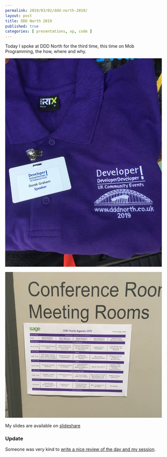 ```yaml
---
permalink: 2019/03/02/ddd-north-2019/
layout: post
title: DDD North 2019
published: true
categories: [ presentations, xp, code ]
---
```


Today I spoke at DDD North for the third time, this time on Mob Programming, the how, where and why. 
  
![sign](/img/posts/ddd-north-day-2019/shirt.webp)

![agenda](/img/posts/ddd-north-day-2019/agenda.webp)

My slides are available on <a href="https://www.slideshare.net/deejaygraham/married-to-the-mob-programming-134117887">slideshare</a>

### Update

Someone was very kind to [write a nice review of the day and my session](https://mainlywebstuff.wordpress.com/2019/03/02/dddnorth-2019/).
